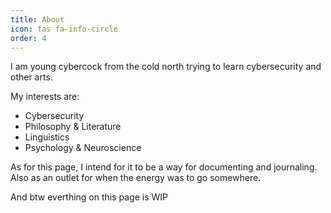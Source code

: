 ```yaml
---
title: About
icon: fas fa-info-circle
order: 4
---
```


I am young cybercock from the cold north trying to learn cybersecurity and other arts.

My interests are:

- Cybersecurity
- Philosophy & Literature
- Linguistics 
- Psychology & Neuroscience

As for this page, I intend for it to be a way for documenting and journaling. Also as an outlet for when the energy was to go somewhere.


And btw everthing on this page is WIP
